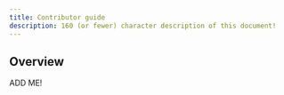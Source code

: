 ```yaml
---
title: Contributor guide
description: 160 (or fewer) character description of this document!
---
```


## Overview

ADD ME!

